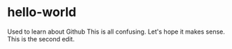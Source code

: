 # hello-world
Used to learn about Github
This is all confusing. Let's hope it makes sense.
This is the second edit.
